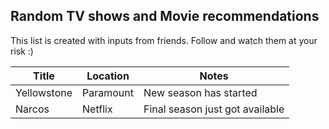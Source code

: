 ## Random TV shows and Movie recommendations

This list is created with inputs from friends. Follow and watch them at your risk :) 


| Title  | Location | Notes | 
| ------------- | ------------- | ----------- | 
| Yellowstone  | Paramount  | New season has started | 
| Narcos  | Netflix  | Final season just got available | 
